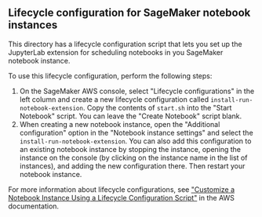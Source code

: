 ## Lifecycle configuration for SageMaker notebook instances

This directory has a lifecycle configuration script that lets you set up the JupyterLab extension for scheduling notebooks in you SageMaker notebook instance.

To use this lifecycle configuration, perform the following steps:

1. On the SageMaker AWS console, select "Lifecycle configurations" in the left column and create a new lifecycle configuration called `install-run-notebook-extension`. Copy the contents of `start.sh` into the "Start Notebook" script. You can leave the "Create Notebook" script blank.
2. When creating a new notebook instance, open the "Additional configuration" option in the "Notebook instance settings" and select the `install-run-notebook-extension`. You can also add this configuration to an existing notebook instance by stopping the instance, opening the instance on the console (by clicking on the instance name in the list of instances), and adding the new configuration there. Then restart your notebook instance.

For more information about lifecycle configurations, see ["Customize a Notebook Instance Using a Lifecycle Configuration Script"][1] in the AWS documentation.

[1]: https://docs.aws.amazon.com/sagemaker/latest/dg/notebook-lifecycle-config.html
